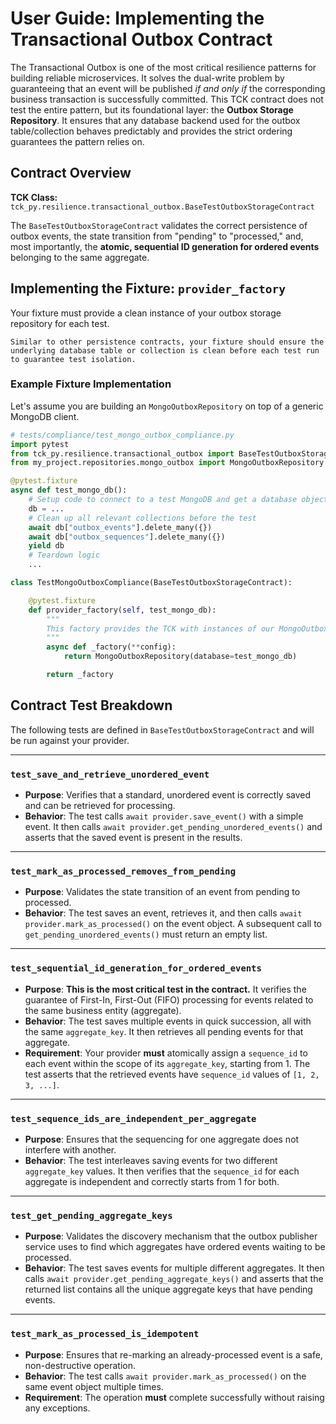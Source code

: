 # User Guide: Implementing the Transactional Outbox Contract

The Transactional Outbox is one of the most critical resilience patterns for building reliable microservices.
It solves the dual-write problem by guaranteeing that an event will be published *if and only if* the corresponding business transaction is successfully committed.
This TCK contract does not test the entire pattern, but its foundational layer: the **Outbox Storage Repository**.
It ensures that any database backend used for the outbox table/collection behaves predictably and provides the strict ordering guarantees the pattern relies on.

## Contract Overview

**TCK Class:** ```tck_py.resilience.transactional_outbox.BaseTestOutboxStorageContract```

The `BaseTestOutboxStorageContract` validates the correct persistence of outbox events, the state transition from "pending" to "processed," and, most importantly, the **atomic, sequential ID generation for ordered events** belonging to the same aggregate.

## Implementing the Fixture: `provider_factory`

Your fixture must provide a clean instance of your outbox storage repository for each test.
```info
Similar to other persistence contracts, your fixture should ensure the underlying database table or collection is clean before each test run to guarantee test isolation.
```

### Example Fixture Implementation

Let's assume you are building an `MongoOutboxRepository` on top of a generic MongoDB client.
```python
# tests/compliance/test_mongo_outbox_compliance.py
import pytest
from tck_py.resilience.transactional_outbox import BaseTestOutboxStorageContract
from my_project.repositories.mongo_outbox import MongoOutboxRepository

@pytest.fixture
async def test_mongo_db():
    # Setup code to connect to a test MongoDB and get a database object
    db = ...
    # Clean up all relevant collections before the test
    await db["outbox_events"].delete_many({})
    await db["outbox_sequences"].delete_many({})
    yield db
    # Teardown logic
    ...

class TestMongoOutboxCompliance(BaseTestOutboxStorageContract):

    @pytest.fixture
    def provider_factory(self, test_mongo_db):
        """
        This factory provides the TCK with instances of our MongoOutboxRepository.
        """
        async def _factory(**config):
            return MongoOutboxRepository(database=test_mongo_db)

        return _factory
```

## Contract Test Breakdown

The following tests are defined in `BaseTestOutboxStorageContract` and will be run against your provider.

---

### `test_save_and_retrieve_unordered_event`

-   **Purpose**: Verifies that a standard, unordered event is correctly saved and can be retrieved for processing.
-   **Behavior**: The test calls `await provider.save_event()` with a simple event.
It then calls `await provider.get_pending_unordered_events()` and asserts that the saved event is present in the results.
---

### `test_mark_as_processed_removes_from_pending`

-   **Purpose**: Validates the state transition of an event from pending to processed.
-   **Behavior**: The test saves an event, retrieves it, and then calls `await provider.mark_as_processed()` on the event object.
A subsequent call to `get_pending_unordered_events()` must return an empty list.
---

### `test_sequential_id_generation_for_ordered_events`

-   **Purpose**: **This is the most critical test in the contract.** It verifies the guarantee of First-In, First-Out (FIFO) processing for events related to the same business entity (aggregate).
-   **Behavior**: The test saves multiple events in quick succession, all with the same `aggregate_key`.
It then retrieves all pending events for that aggregate.
-   **Requirement**: Your provider **must** atomically assign a `sequence_id` to each event within the scope of its `aggregate_key`, starting from 1. The test asserts that the retrieved events have `sequence_id` values of `[1, 2, 3, ...]`.
---

### `test_sequence_ids_are_independent_per_aggregate`

-   **Purpose**: Ensures that the sequencing for one aggregate does not interfere with another.
-   **Behavior**: The test interleaves saving events for two different `aggregate_key` values.
It then verifies that the `sequence_id` for each aggregate is independent and correctly starts from 1 for both.
---

### `test_get_pending_aggregate_keys`

-   **Purpose**: Validates the discovery mechanism that the outbox publisher service uses to find which aggregates have ordered events waiting to be processed.
-   **Behavior**: The test saves events for multiple different aggregates.
It then calls `await provider.get_pending_aggregate_keys()` and asserts that the returned list contains all the unique aggregate keys that have pending events.
---

### `test_mark_as_processed_is_idempotent`

-   **Purpose**: Ensures that re-marking an already-processed event is a safe, non-destructive operation.
-   **Behavior**: The test calls `await provider.mark_as_processed()` on the same event object multiple times.
-   **Requirement**: The operation **must** complete successfully without raising any exceptions.
